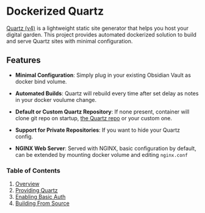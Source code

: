 # Dockerized Quartz

[Quartz (v4)](https://github.com/jackyzha0/quartz) is a lightweight static site generator that helps you host your digital garden. This project provides automated dockerized solution to build and serve Quartz sites with minimal configuration.

## Features

- **Minimal Configuration**: Simply plug in your existing Obsidian Vault as docker bind volume.

- **Automated Builds**: Quartz will rebuild every time after set delay as notes in your docker voulume change.

- **Default or Custom Quartz Repository**: If none present, container will clone git repo on startup, [the Quartz repo](https://github.com/jackyzha0/quartz) or your custom one.

- **Support for Private Repositories**: If you want to hide your Quartz config. 

- **NGINX Web Server**: Served with NGINX, basic configuration by default, can be extended by mounting docker volume and editing `nginx.conf`

### Table of Contents

1. [Overview](overview.md)
2. [Providing Quartz](providing-quartz.md)
3. [Enabling Basic Auth](basic-auth.md)
4. [Building From Source](build-from-source.md)